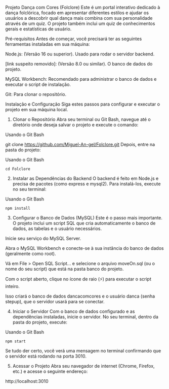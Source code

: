 Projeto Dança com Cores (Folclore)
Este é um portal interativo dedicado à dança folclórica, focado em apresentar diferentes estilos e ajudar os usuários a descobrir qual dança mais combina com sua personalidade através de um quiz. O projeto também inclui um quiz de conhecimentos gerais e estatísticas de usuário.

Pré-requisitos
Antes de começar, você precisará ter as seguintes ferramentas instaladas em sua máquina:

Node.js: (Versão 16 ou superior). Usado para rodar o servidor backend.

[link suspeito removido]: (Versão 8.0 ou similar). O banco de dados do projeto.

MySQL Workbench: Recomendado para administrar o banco de dados e executar o script de instalação.

Git: Para clonar o repositório.

Instalação e Configuração
Siga estes passos para configurar e executar o projeto em sua máquina local.

1. Clonar o Repositório
Abra seu terminal ou Git Bash, navegue até o diretório onde deseja salvar o projeto e execute o comando:

Usando o Git Bash

git clone https://github.com/Miguel-An-gel/Folclore.git
Depois, entre na pasta do projeto:

Usando o Git Bash

```cd Folclore```

2. Instalar as Dependências do Backend
O backend é feito em Node.js e precisa de pacotes (como express e mysql2). Para instalá-los, execute no seu terminal:

Usando o Git Bash

```npm install```

3. Configurar o Banco de Dados (MySQL)
Este é o passo mais importante. O projeto inclui um script SQL que cria automaticamente o banco de dados, as tabelas e o usuário necessários.

Inicie seu serviço do MySQL Server.

Abra o MySQL Workbench e conecte-se à sua instância do banco de dados (geralmente como root).

Vá em File > Open SQL Script... e selecione o arquivo moveOn.sql (ou o nome do seu script) que está na pasta banco do projeto.

Com o script aberto, clique no ícone de raio (⚡) para executar o script inteiro.

Isso criará o banco de dados dancacomcores e o usuário danca (senha stepup), que o servidor usará para se conectar.

4. Iniciar o Servidor
Com o banco de dados configurado e as dependências instaladas, inicie o servidor. No seu terminal, dentro da pasta do projeto, execute:

Usando o Git Bash

```npm start```

Se tudo der certo, você verá uma mensagem no terminal confirmando que o servidor está rodando na porta 3010.

5. Acessar o Projeto
Abra seu navegador de internet (Chrome, Firefox, etc.) e acesse o seguinte endereço:

http://localhost:3010
